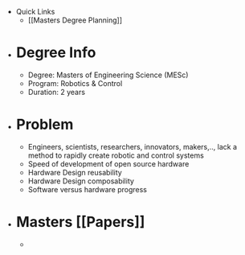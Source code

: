 - Quick Links
	- [[Masters Degree Planning]]
- # Degree Info
	- Degree: Masters of Engineering Science (MESc)
	- Program: Robotics & Control
	- Duration: 2 years
- # Problem
	- Engineers, scientists, researchers, innovators, makers,.., lack a method to rapidly create robotic and control systems
	- Speed of development of open source hardware
	- Hardware Design reusability
	- Hardware Design composability
	- Software versus hardware progress
- # Masters [[Papers]]
	-